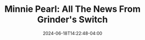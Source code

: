 ---
title: "Minnie Pearl: All The News From Grinder's Switch"
Theatre: Spotlight Events Center
Venue: Spotlight Events Center
Season: 
date: 2024-06-18T14:22:48-04:00
opening_date: 2024-06-07
closing_date: 2024-06-29
showtimes:
- 2024-06-07 19:00:00
- 2024-06-08 19:00:00
- 2024-06-14 19:00:00
- 2024-06-15 12:00:00
- 2024-06-27 12:00:00
- 2024-06-28 19:00:00
- 2024-06-29 19:00:00
program:
Website: 
Tickets: 
show_details: 
cast:
crew:
orchestra:
genres: 
Description: 
---
